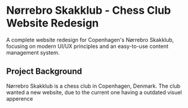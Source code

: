 # Nørrebro Skakklub - Chess Club Website Redesign

A complete website redesign for Copenhagen's Nørrebro Skakklub, focusing on modern UI/UX principles and an easy-to-use content management system.

## Project Background

Nørrebro Skakklub is a chess club in Copenhagen, Denmark. The club wanted a new website, due to the current one having a outdated visuel apperence
